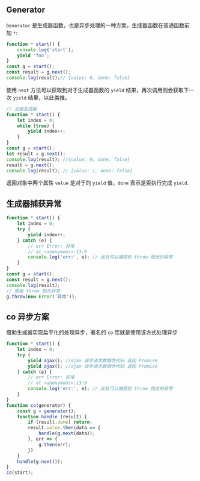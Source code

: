 ## Generator
`Generator` 是生成器函数，也是异步处理的一种方案，生成器函数在普通函数前 加 `*`:
```javascript
function * start() {
    console.log('start');
    yield 'foo';
}
const g = start();
const result = g.next();
console.log(result);// {value: 0, done: false}
```
使用 `next` 方法可以获取到对于生成器函数的 `yield` 结果，再次调用则会获取下一次 `yield` 结果，以此类推。
```javascript
// 无限生成器
function * start() {
    let index = 0;
    while (true) {
        yield index++;
    }
}
const g = start();
let result = g.next();
console.log(result); //{value: 0, done: false}
result = g.next();
console.log(result); // {value: 1, done: false}
```
返回对象中两个属性 `value` 是对于的 `yield` 值，`done` 表示是否执行完成 `yield`.

## 生成器捕获异常
```javascript
function * start() {
    let index = 0;
    try {
        yield index++;
    } catch (e) {
        // err Error: 异常
        // at <anonymous>:13:9
        console.log('err:', e); // 此处可以捕获到 throw 抛出的异常
    }
}
const g = start();
const result = g.next();
console.log(result);
// 使用 throw 抛出异常
g.throw(new Error('异常')); 
```

## co 异步方案
借助生成器实现扁平化的处理异步，著名的 `co` 库就是使用该方式处理异步
```javascript
function * start() {
    let index = 0;
    try {
        yield ajax(); //ajax 异步请求数据伪代码 返回 Promise
        yield ajax(); //ajax 异步请求数据伪代码 返回 Promise
    } catch (e) {
        // err Error: 异常
        // at <anonymous>:13:9
        console.log('err:', e); // 此处可以捕获到 throw 抛出的异常
    }
}
function co(generator) {
    const g = generator();
    function handle (result) {
        if (result.done) return;
        result.value.then(data => {
            handle(g.next(data));
        }, err => {
            g.then(err);
        })
    }
    handle(g.next());
}
co(start);
```